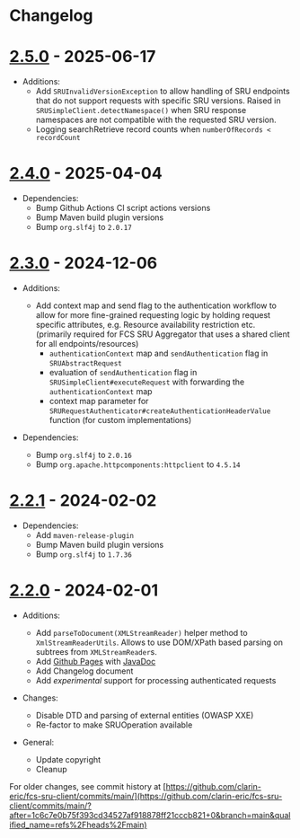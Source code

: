 # Changelog

# [2.5.0](https://github.com/clarin-eric/fcs-sru-client/releases/tag/SRUClient-2.5.0) - 2025-06-17

- Additions:
  - Add `SRUInvalidVersionException` to allow handling of SRU endpoints that do not support requests with specific SRU versions. Raised in `SRUSimpleClient.detectNamespace()` when SRU response namespaces are not compatible with the requested SRU version.
  - Logging searchRetrieve record counts when `numberOfRecords < recordCount`

# [2.4.0](https://github.com/clarin-eric/fcs-sru-client/releases/tag/SRUClient-2.4.0) - 2025-04-04

- Dependencies:
  - Bump Github Actions CI script actions versions
  - Bump Maven build plugin versions
  - Bump `org.slf4j` to `2.0.17`

# [2.3.0](https://github.com/clarin-eric/fcs-sru-client/releases/tag/SRUClient-2.3.0) - 2024-12-06

- Additions:
  - Add context map and send flag to the authentication workflow to allow for more fine-grained requesting logic by holding request specific attributes, e.g. Resource availability restriction etc.  
    (primarily required for FCS SRU Aggregator that uses a shared client for all endpoints/resources)
    - `authenticationContext` map and `sendAuthentication` flag in `SRUAbstractRequest`
    - evaluation of `sendAuthentication` flag in `SRUSimpleClient#executeRequest` with forwarding the `authenticationContext` map
    - context map parameter for `SRURequestAuthenticator#createAuthenticationHeaderValue` function (for custom implementations)

- Dependencies:
  - Bump `org.slf4j` to `2.0.16`
  - Bump `org.apache.httpcomponents:httpclient` to `4.5.14`

# [2.2.1](https://github.com/clarin-eric/fcs-sru-client/releases/tag/SRUClient-2.2.1) - 2024-02-02

- Dependencies:
  - Add `maven-release-plugin`
  - Bump Maven build plugin versions
  - Bump `org.slf4j` to `1.7.36`

# [2.2.0](https://github.com/clarin-eric/fcs-sru-client/releases/tag/SRUClient-2.2.0) - 2024-02-01

- Additions:
  - Add `parseToDocument(XMLStreamReader)` helper method to `XmlStreamReaderUtils`.
    Allows to use DOM/XPath based parsing on subtrees from `XMLStreamReader`s.
  - Add [Github Pages](https://clarin-eric.github.io/fcs-sru-client/) with [JavaDoc](https://clarin-eric.github.io/fcs-sru-client/project-reports.html)
  - Add Changelog document

  * Add _experimental_ support for processing authenticated requests

- Changes:
  - Disable DTD and parsing of external entities (OWASP XXE)
  - Re-factor to make SRUOperation available

- General:
  - Update copyright
  - Cleanup


For older changes, see commit history at [https://github.com/clarin-eric/fcs-sru-client/commits/main/](https://github.com/clarin-eric/fcs-sru-client/commits/main/?after=1c6c7e0b75f393cd34527af918878ff21cccb821+0&branch=main&qualified_name=refs%2Fheads%2Fmain)
